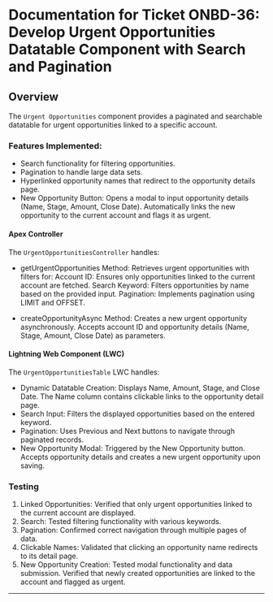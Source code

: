 # Documentation for Ticket ONBD-36: Develop Urgent Opportunities Datatable Component with Search and Pagination

## Overview
The `Urgent Opportunities` component provides a paginated and searchable datatable for urgent opportunities linked to a specific account.

### Features Implemented:
- Search functionality for filtering opportunities.
- Pagination to handle large data sets.
- Hyperlinked opportunity names that redirect to the opportunity details page.
- New Opportunity Button:
Opens a modal to input opportunity details (Name, Stage, Amount, Close Date).
Automatically links the new opportunity to the current account and flags it as urgent.

#### Apex Controller
The `UrgentOpportunitiesController`  handles:
- getUrgentOpportunities Method:
Retrieves urgent opportunities with filters for:
Account ID: Ensures only opportunities linked to the current account are fetched.
Search Keyword: Filters opportunities by name based on the provided input.
Pagination: Implements pagination using LIMIT and OFFSET.

- createOpportunityAsync Method:
Creates a new urgent opportunity asynchronously.
Accepts account ID and opportunity details (Name, Stage, Amount, Close Date) as parameters.

#### Lightning Web Component (LWC)
The `UrgentOpportunitiesTable` LWC handles:
- Dynamic Datatable Creation:
Displays Name, Amount, Stage, and Close Date.
The Name column contains clickable links to the opportunity detail page.
- Search Input:
Filters the displayed opportunities based on the entered keyword.
- Pagination:
Uses Previous and Next buttons to navigate through paginated records.
- New Opportunity Modal:
Triggered by the New Opportunity button.
Accepts opportunity details and creates a new urgent opportunity upon saving.

### Testing
1. Linked Opportunities: Verified that only urgent opportunities linked to the current account are displayed.
2.  Search: Tested filtering functionality with various keywords.
3. Pagination: Confirmed correct navigation through multiple pages of data.
4. Clickable Names: Validated that clicking an opportunity name redirects to its detail page.
5. New Opportunity Creation:
Tested modal functionality and data submission.
Verified that newly created opportunities are linked to the account and flagged as urgent.

---
